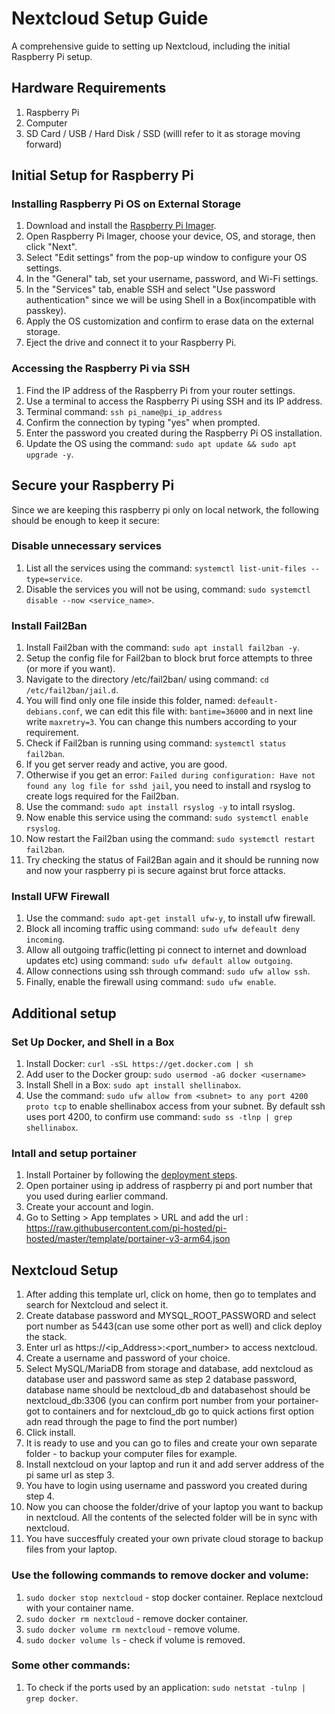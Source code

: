 # Nextcloud Setup Guide
A comprehensive guide to setting up Nextcloud, including the initial Raspberry Pi setup.

## Hardware Requirements
1. Raspberry Pi
2. Computer
3. SD Card / USB / Hard Disk / SSD (willl refer to it as storage moving forward)

## Initial Setup for Raspberry Pi

### Installing Raspberry Pi OS on External Storage
1. Download and install the [Raspberry Pi Imager](https://www.raspberrypi.com/software/).
2. Open Raspberry Pi Imager, choose your device, OS, and storage, then click "Next".
3. Select "Edit settings" from the pop-up window to configure your OS settings.
4. In the "General" tab, set your username, password, and Wi-Fi settings.
5. In the "Services" tab, enable SSH and select "Use password authentication" since we will be using Shell in a Box(incompatible with passkey).
6. Apply the OS customization and confirm to erase data on the external storage.
7. Eject the drive and connect it to your Raspberry Pi.

### Accessing the Raspberry Pi via SSH
1. Find the IP address of the Raspberry Pi from your router settings.
2. Use a terminal to access the Raspberry Pi using SSH and its IP address.
3. Terminal command: `ssh pi_name@pi_ip_address`
4. Confirm the connection by typing "yes" when prompted.
5. Enter the password you created during the Raspberry Pi OS installation.
6. Update the OS using the command: `sudo apt update && sudo apt upgrade -y`.

## Secure your Raspberry Pi

Since we are keeping this raspberry pi only on local network, the following should be enough to keep it secure:
### Disable unnecessary services
1. List all the services using the command: `systemctl list-unit-files --type=service`.
2. Disable the services you will not be using, command: `sudo systemctl disable --now <service_name>`.
### Install Fail2Ban
1. Install Fail2ban with the command: `sudo apt install fail2ban -y`.
2. Setup the config file for Fail2ban to block brut force attempts to three (or more if you want).
3. Navigate to the directory /etc/fail2ban/ using command: `cd /etc/fail2ban/jail.d`.
4. You will find only one file inside this folder, named: `defeault-debians.conf`, we can edit this file with: `bantime=36000` and in next line write `maxretry=3`. You can change this numbers according to your requirement.
5. Check if Fail2ban is running using command: `systemctl status fail2ban`.
6. If you get server ready and active, you are good.
7. Otherwise if you get an error: `Failed during configuration: Have not found any log file for sshd jail`, you need to install and rsyslog to create logs required for the Fail2ban.
8. Use the command: `sudo apt install rsyslog -y` to intall rsyslog.
9. Now enable this service using the command: `sudo systemctl enable rsyslog`.
10. Now restart the Fail2ban using the command: `sudo systemctl restart fail2ban`.
11. Try checking the status of Fail2Ban again and it should be running now and now your raspberry pi is secure against brut force attacks.
### Install UFW Firewall
1. Use the command: `sudo apt-get install ufw-y`, to install ufw firewall.
2. Block all incoming traffic using command: `sudo ufw defeault deny incoming`.
3. Allow all outgoing traffic(letting pi connect to internet and download updates etc) using command: `sudo ufw default allow outgoing`.
4. Allow connections using ssh through command: `sudo ufw allow ssh`.
5. Finally, enable the firewall using command: `sudo ufw enable`.

## Additional setup

### Set Up Docker, and Shell in a Box
1. Install Docker: `curl -sSL https://get.docker.com | sh`
2. Add user to the Docker group: `sudo usermod -aG docker <username>`
3. Install Shell in a Box: `sudo apt install shellinabox`.
4. Use the command: `sudo ufw allow from <subnet> to any port 4200 proto tcp` to enable shellinabox access from your subnet. By default ssh uses port 4200, to confirm use command: `sudo ss -tlnp | grep shellinabox`.
   
### Intall and setup portainer
1. Install Portainer by following the [deployment steps](https://docs.portainer.io/start/install-ce/server/docker/linux).
2. Open portainer using ip address of raspberry pi and port number that you used during earlier command.
3. Create your account and login.
4. Go to Setting > App templates > URL and add the url : https://raw.githubusercontent.com/pi-hosted/pi-hosted/master/template/portainer-v3-arm64.json

## Nextcloud Setup
1. After adding this template url, click on home, then go to templates and search for Nextcloud and select it.
2. Create database password and MYSQL_ROOT_PASSWORD and select port number as 5443(can use some other port as well) and click deploy the stack.
3. Enter url as https://<ip_Address>:<port_number> to access nextcloud.
4. Create a username and password of your choice.
5. Select MySQL/MariaDB from storage and database, add nextcloud as database user and password same as step 2 database password, database name should be nextcloud_db and databasehost should be nextcloud_db:3306 (you can confirm port number from your portainer- got to containers and for nextcloud_db go to quick actions first option adn read through the page to find the port number)
6. Click install.
7. It is ready to use and you can go to files and create your own separate folder - to backup your computer files for example.
8. Install nextcloud on your laptop and run it and add server address of the pi same url as step 3.
9. You have to login using username and password you created during step 4.
10. Now you can choose the folder/drive of your laptop you want to backup in nextcloud. All the contents of the selected folder will be in sync with nextcloud.
11. You have succesffuly created your own private cloud storage to backup files from your laptop.

### Use the following commands to remove docker and volume:
1. `sudo docker stop nextcloud` - stop docker container. Replace nextcloud with your container name.
2. `sudo docker rm nextcloud` - remove docker container.
3. `sudo docker volume rm nextcloud` - remove volume.
4. `sudo docker volume ls` - check if volume is removed.
### Some other commands:
1. To check if the ports used by an application: `sudo netstat -tulnp | grep docker`.
